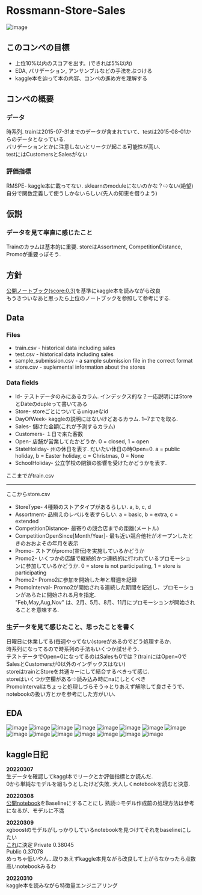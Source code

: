 # Rossmann-Store-Sales
![image](https://user-images.githubusercontent.com/69502527/156883458-9fc3ca8e-b657-4621-926f-3d1470475e0b.png)

## このコンペの目標
* 上位10%以内のスコアを出す。(できれば5%以内)
* EDA, バリデーション, アンサンブルなどの手法をぶつける
* kaggle本を辿って本の内容、コンペの進め方を理解する


## コンペの概要
### データ
時系列. trainは2015-07-31までのデータが含まれていて、testは2015-08-01からのデータとなっている. <br>
バリデーションとかに注意しないとリークが起こる可能性が高い.<br>
testにはCustomersとSalesがない
### 評価指標
RMSPE- kaggle本に載ってない. sklearnのmoduleにないのかな？⇨ない(絶望)<br>
自分で関数定義して使うしかないらしい(先人の知恵を借りよう)

## 仮説
### データを見て率直に感じたこと<br>
Trainのカラムは基本的に重要. storeはAssortment, CompetitionDistance, Promoが重要っぽそう.<br>

## 方針
[公開ノートブック(score:0.3)](https://www.kaggle.com/ashwathbalaji/rossmann-store-sales)を基準にkaggle本を読みながら改良<br>
もうきついなあと思ったら上位のノートブックを参照して参考にする.

## Data
### Files
* train.csv - historical data including sales
* test.csv - historical data including sales
* sample_submission.csv - a sample submission file in the correct format
* store.csv - suplemental information about the stores
### Data fields
* Id- テストデータのみにあるカラム. インデックス的な？一応説明にはStoreとDateのdupleって書いてある
* Store- storeごとについてるuniqueなid
* DayOfWeek- kaggleの説明にはないけどあるカラム. 1~7までを取る.
* Sales- 儲けた金額(これが予測するカラム)
* Customers- １日で来た客数
* Open- 店舗が営業してたかどうか. 0 = closed, 1 = open
* StateHoliday- 州の休日を表す. だいたい休日の時Open=0. a = public holiday, b = Easter holiday, c = Christmas, 0 = None
* SchoolHoliday- 公立学校の閉鎖の影響を受けたかどうかを表す.

ここまでがtrain.csv<br>



----------------------------------------------------------------------------------------
ここからstore.csv


* StoreType- 4種類のストアタイプがあるらしい. a, b, c, d
* Assortment- 品揃えのレベルを表すらしい. a = basic, b = extra, c = extended
* CompetitionDistance- 最寄りの競合店までの距離(メートル)
* CompetitionOpenSince[Month/Year]- 最も近い競合他社がオープンしたときのおおよその年月を表示
* Promo- ストアがpromo(宣伝)を実施しているかどうか
* Promo2- いくつかの店舗で継続的かつ連続的に行われているプロモーションに参加しているかどうか. 0 = store is not participating, 1 = store is participating
* Promo2- Promo2に参加を開始した年と暦週を記録
* PromoInterval- Promo2が開始される連続した期間を記述し、プロモーションがあらたに開始される月を指定.<br>
"Feb,May,Aug,Nov" は、2月、5月、8月、11月にプロモーションが開始されることを意味する.


### 生データを見て感じたこと、思ったことを書く

日曜日に休業してる(毎週やってない)storeがあるのでどう処理するか.<br>
時系列になってるので時系列の手法もいくつか試せそう.<br>
テストデータでOpen=0になってるのはSalesも0では？(trainにはOpen=0でSalesとCustomersが0以外のインデックスはない)<br>
storeはtrainとStoreを共通キーにして結合するべきって感じ.<br>
storeはいくつか空欄がある⇨読み込み時にnaにしとくべき<br>
PromoIntervalはちょっと処理しづらそう→とりあえず解除して良さそうで、notebookの扱い方とかを参考にした方がいい.

## EDA
![image](https://user-images.githubusercontent.com/69502527/157567785-65ddcc98-085b-4a88-b072-eb22a862bf1a.png)
![image](https://user-images.githubusercontent.com/69502527/157567846-97174d22-9dfe-47c8-a828-fd7482abadcc.png)
![image](https://user-images.githubusercontent.com/69502527/157567885-d5797c88-cb01-4a81-931c-f5d1f9bee90b.png)
![image](https://user-images.githubusercontent.com/69502527/157567948-9c481082-ac9c-41aa-9078-571152b1df2b.png)
![image](https://user-images.githubusercontent.com/69502527/157568019-069e30ff-41b0-4820-880e-3a68dad4f942.png)
![image](https://user-images.githubusercontent.com/69502527/157568032-f9e41d81-e448-4b83-9604-9d3bc7d1709e.png)
![image](https://user-images.githubusercontent.com/69502527/157568051-0706bec8-ba72-4516-bd7f-963c810da4ec.png)
![image](https://user-images.githubusercontent.com/69502527/157568058-6950b657-2a28-4f0c-9dca-e6e85e5327e3.png)
![image](https://user-images.githubusercontent.com/69502527/157568104-457f1902-bcf3-4776-a428-6cfdec77505c.png)
![image](https://user-images.githubusercontent.com/69502527/157568147-68d2def4-5d46-4504-b812-b10fb139cec5.png)
![image](https://user-images.githubusercontent.com/69502527/157568165-1613198b-d144-44cc-aee7-fec9776a377c.png)
![image](https://user-images.githubusercontent.com/69502527/157568173-fbfee132-812b-41d2-896f-41e1062eca29.png)
![image](https://user-images.githubusercontent.com/69502527/157568205-f82d0c4e-11d0-4330-a446-b1a733b67fe0.png)
![image](https://user-images.githubusercontent.com/69502527/157568212-81e99884-7a7f-4a4f-b536-1b311dc82609.png)
![image](https://user-images.githubusercontent.com/69502527/157568223-aa97b17f-47c8-4a40-9899-04925740be13.png)


## kaggle日記
**20220307**<br>
生データを確認してkaggl本でリークとか評価指標とか読んだ.<br>
0から単純なモデルを組もうとしたけど失敗. 大人しくnotebookを読むと決意.

**20220308**<br>
[公開notebook](https://www.kaggle.com/omarelgabry/a-journey-through-rossmann-stores)をBaselineにすることにし
熟読⇨モデル作成前の処理方法は参考になるが、モデルに不満

**20220309**<br>
xgboostのモデルがしっかりしているnotebookを見つけてそれをbaselineにしたい<br>
[これ](https://www.kaggle.com/manishleo10/gradient-boosting-machines-gbms-with-xgboost#Problem-Statement)に決定
Private 0.38045<br>
Public 0.37078<br>
めっちゃ低いやん...取りあえずkaggle本見ながら改良して上がらなかったら点数高いnotebookみるわ

**20220310**<br>
kaggle本を読みながら特徴量エンジニアリング
